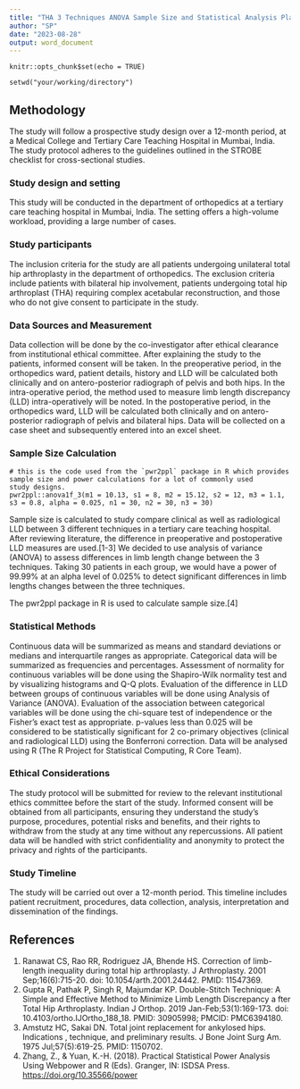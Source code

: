 ```yaml
---
title: "THA 3 Techniques ANOVA Sample Size and Statistical Analysis Plan"
author: "SP"
date: "2023-08-28"
output: word_document
---
```


```{r setup, include=FALSE}
knitr::opts_chunk$set(echo = TRUE)
```

```{r, include=FALSE}
setwd("your/working/directory")
```

## Methodology
The study will follow a prospective study design over a 12-month period, at a Medical College and Tertiary Care Teaching Hospital in Mumbai, 
India. The study protocol adheres to the guidelines outlined in the STROBE checklist for cross-sectional studies.

### Study design and setting
This study will be conducted in the department of orthopedics at a tertiary care teaching hospital in Mumbai, India. The setting offers a 
high-volume workload, providing a large number of cases. 

### Study participants
The inclusion criteria for the study are all patients undergoing unilateral total hip arthroplasty in the department of orthopedics. The 
exclusion criteria include patients with bilateral hip involvement, patients undergoing total hip arthroplast (THA) requiring complex 
acetabular reconstruction, and those who do not give consent to participate in the study.

### Data Sources and Measurement
Data collection will be done by the co-investigator after ethical clearance from institutional ethical committee. After explaining the study 
to the patients, informed consent will be taken. In the preoperative period, in the orthopedics ward, patient details, history and LLD will 
be calculated both clinically and on antero-posterior radiograph of pelvis and both hips. In the intra-operative period, the method used 
to measure limb length discrepancy (LLD) intra-operatively will be noted. In the postoperative period, in the orthopedics ward, LLD will 
be calculated both clinically and on antero-posterior radiograph of pelvis and bilateral hips. Data will be collected on a case sheet 
and subsequently entered into an excel sheet.

### Sample Size Calculation
```{r, include=TRUE}
# this is the code used from the `pwr2ppl` package in R which provides sample size and power calculations for a lot of commonly used 
study designs.
pwr2ppl::anova1f_3(m1 = 10.13, s1 = 8, m2 = 15.12, s2 = 12, m3 = 1.1, s3 = 0.8, alpha = 0.025, n1 = 30, n2 = 30, n3 = 30)
```
Sample size is calculated to study compare clinical as well as radiological LLD between 3 different techniques in a tertiary care 
teaching hospital. After reviewing literature, the difference in preoperative and postoperative LLD measures are used.[1-3] We decided to 
use analysis of variance (ANOVA) to assess differences in limb length change between the 3 techniques. Taking 30 patients in each group, 
we would have a power of 99.99% at an alpha level of 0.025% to detect significant differences in limb lengths changes between the three techniques.

The pwr2ppl package in R is used to calculate sample size.[4]

### Statistical Methods
Continuous data will be summarized as means and standard deviations or medians and interquartile ranges as appropriate. Categorical data will 
be summarized as frequencies and percentages. Assessment of normality for continuous variables will be done using the Shapiro-Wilk 
normality test and by visualizing histograms and Q-Q plots.
Evaluation of the difference in LLD between groups of continuous variables will be done using Analysis of Variance (ANOVA). Evaluation of 
the association between categorical variables will be done using the chi-square test of independence or the Fisher’s exact test as 
appropriate.
p-values less than 0.025 will be considered to be statistically significant for 2 co-primary objectives (clinical and radiological LLD) 
using the Bonferroni correction. Data will be analysed using R (The R Project for Statistical Computing, R Core Team).

### Ethical Considerations
The study protocol will be submitted for review to the relevant institutional ethics committee before the start of the study. Informed 
consent will be obtained from all participants, ensuring they understand the study’s purpose, procedures, potential risks and benefits, 
and their rights to withdraw from the study at any time without any repercussions. All patient data will be handled with strict 
confidentiality and anonymity to protect the privacy and rights of the participants.

### Study Timeline
The study will be carried out over a 12-month period. This timeline includes patient recruitment, procedures, data collection, 
analysis, interpretation and dissemination of the findings.

## References
1.	Ranawat CS, Rao RR, Rodriguez JA, Bhende HS. Correction of limb-length inequality during total hip arthroplasty. J Arthroplasty. 
2001 Sep;16(6):715-20. doi: 10.1054/arth.2001.24442. PMID: 11547369.
2.	Gupta R, Pathak P, Singh R, Majumdar KP. Double-Stitch Technique: A Simple and Effective Method to Minimize Limb Length Discrepancy a
fter Total Hip Arthroplasty. Indian J Orthop. 2019 Jan-Feb;53(1):169-173. doi: 10.4103/ortho.IJOrtho_188_18. PMID: 30905998; PMCID: PMC6394180.
3.	Amstutz HC, Sakai DN. Total joint replacement for ankylosed hips. Indications , technique, and preliminary results. J Bone Joint Surg 
Am. 1975 Jul;57(5):619-25. PMID: 1150702.
4.	Zhang, Z., & Yuan, K.-H. (2018). Practical Statistical Power Analysis Using Webpower and R (Eds). Granger, IN: 
ISDSA Press. https://doi.org/10.35566/power

